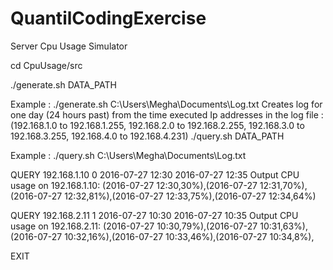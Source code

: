 # QuantilCodingExercise
Server Cpu Usage Simulator


cd CpuUsage/src

./generate.sh DATA_PATH


Example : ./generate.sh C:\\Users\\Megha\\Documents\\Log.txt
Creates log for one day (24 hours past) from the time executed
Ip addresses in the log file : (192.168.1.0 to 192.168.1.255, 192.168.2.0 to 192.168.2.255, 192.168.3.0 to 192.168.3.255, 192.168.4.0 to 192.168.4.231)
./query.sh DATA_PATH

Example : ./query.sh C:\\Users\\Megha\\Documents\\Log.txt

QUERY 192.168.1.10 0 2016-07-27 12:30 2016-07-27 12:35
Output
CPU usage on 192.168.1.10:
(2016-07-27 12:30,30%),(2016-07-27 12:31,70%),(2016-07-27 12:32,81%),(2016-07-27 12:33,75%),(2016-07-27 12:34,64%)

QUERY 192.168.2.11 1 2016-07-27 10:30 2016-07-27 10:35
Output
CPU usage on 192.168.2.11:
(2016-07-27 10:30,79%),(2016-07-27 10:31,63%),(2016-07-27 10:32,16%),(2016-07-27 10:33,46%),(2016-07-27 10:34,8%),

EXIT
